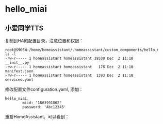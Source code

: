 # hello_miai
## 小爱同学TTS
复制到HA的配置目录，注意位置和权限：
```
root@S905W:/home/homeassistant/.homeassistant/custom_components/hello_miai# ls -l
-rw-r----- 1 homeassistant homeassistant 19508 Dec  2 11:10 __init__.py
-rw-r----- 1 homeassistant homeassistant   176 Dec  2 11:10 manifest.json
-rw-r----- 1 homeassistant homeassistant  1393 Dec  2 11:10 services.yaml
```
修改配置文件configuration.yaml, 添加：
```
hello_miai:
        miid: '1863991862'
        password: 'Abc12345'
```
重启HomeAssistant，可以看到：

